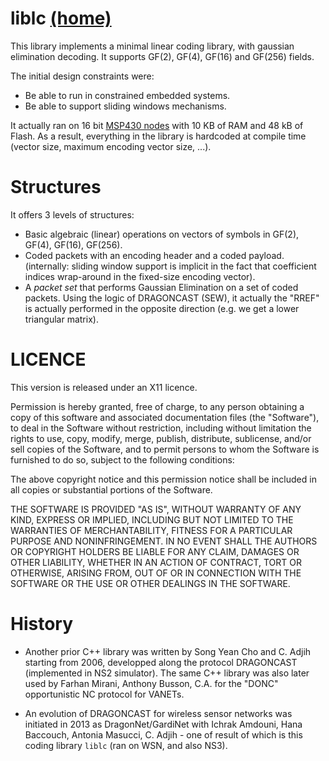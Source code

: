# liblc [(home)](https://gitlab.inria.fr/GardiNet/liblc/)

This library implements a minimal linear coding library, with gaussian
elimination decoding. It supports GF(2), GF(4), GF(16) and GF(256) fields.

The initial design constraints were:
- Be able to run in constrained embedded systems.
- Be able to support sliding windows mechanisms.

It actually ran on 16 bit [MSP430 nodes](https://www.iot-lab.info/hardware/wsn430/) with 10 KB of RAM and 48 kB of Flash.
As a result, everything in the library is hardcoded at compile time (vector size, maximum encoding vector size, ...).

# Structures

It offers 3 levels of structures:
- Basic algebraic (linear) operations on vectors of symbols in GF(2), GF(4), GF(16), GF(256). 
- Coded packets with an encoding header and a coded payload. (internally: sliding window support is implicit in the fact that coefficient indices wrap-around in the fixed-size encoding vector).
- A *packet set* that performs Gaussian Elimination on a set of coded packets. Using the logic of DRAGONCAST (SEW), it actually the "RREF" is actually performed in the opposite direction (e.g. we get a lower triangular matrix).

# LICENCE

This version is released under an X11 licence.

Permission is hereby granted, free of charge, to any person obtaining
a copy of this software and associated documentation files (the
"Software"), to deal in the Software without restriction, including
without limitation the rights to use, copy, modify, merge, publish,
distribute, sublicense, and/or sell copies of the Software, and to
permit persons to whom the Software is furnished to do so, subject to
the following conditions:

The above copyright notice and this permission notice shall be
included in all copies or substantial portions of the Software.

THE SOFTWARE IS PROVIDED "AS IS", WITHOUT WARRANTY OF ANY KIND,
EXPRESS OR IMPLIED, INCLUDING BUT NOT LIMITED TO THE WARRANTIES OF
MERCHANTABILITY, FITNESS FOR A PARTICULAR PURPOSE AND
NONINFRINGEMENT. IN NO EVENT SHALL THE AUTHORS OR COPYRIGHT HOLDERS BE
LIABLE FOR ANY CLAIM, DAMAGES OR OTHER LIABILITY, WHETHER IN AN ACTION
OF CONTRACT, TORT OR OTHERWISE, ARISING FROM, OUT OF OR IN CONNECTION
WITH THE SOFTWARE OR THE USE OR OTHER DEALINGS IN THE SOFTWARE.

# History

- Another prior C++ library was written by Song Yean Cho and C. Adjih starting from 2006, developped along the protocol DRAGONCAST (implemented in NS2 simulator). The same C++ library was also later used by Farhan Mirani, Anthony Busson, C.A. for the "DONC" opportunistic NC protocol for VANETs.

- An evolution of DRAGONCAST for wireless sensor networks was initiated in 2013 as DragonNet/GardiNet with Ichrak Amdouni, Hana Baccouch, Antonia Masucci, C. Adjih - one of result of which is this coding library `liblc` (ran on WSN, and also NS3).
